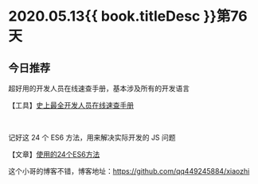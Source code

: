 # 2020.05.13{{ book.titleDesc }}第76天


## 今日推荐

超好用的开发人员在线速查手册，基本涉及所有的开发语言

【工具】[史上最全开发人员在线速查手册](http://overapi.com/)

<br />

记好这 24 个 ES6 方法，用来解决实际开发的 JS 问题

【文章】[使用的24个ES6方法](https://juejin.im/post/5e5ef2f9f265da57685dc9c1)


这个小哥的博客不错，博客地址：https://github.com/qq449245884/xiaozhi